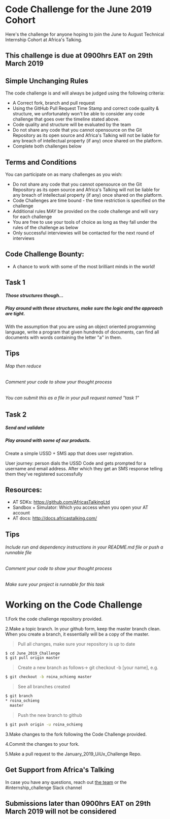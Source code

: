 # Code Challenge for the June 2019 Cohort

Here's the challenge for anyone hoping to join the June to August Technical Internship Cohort at Africa's Talking. 

## This challenge is due at 0900hrs EAT on 29th March 2019

## Simple Unchanging Rules
The code challenge is and will always be judged using the following criteria:
  - A Correct fork, branch and pull request
  - Using the GitHub Pull Request Time Stamp and correct code quality & structure, we unfortunately won't be able to consider any code challenge that goes over the timeline stated above.
  - Code quality and structure will be evaluated by the team
  - Do not share any code that you cannot opensource on the Git Repository as its open source and Africa's Talking will not be liable for any breach of intellectual property (if any) once shared on the platform.
  - Complete both challenges below

## Terms and Conditions
You can participate on as many challenges as you wish:
  - Do not share any code that you cannot opensource on the Git Repository as its open source and Africa's Talking will not be liable for any breach of intellectual property (if any) once shared on the platform.
  - Code Challenges are time bound - the time restriction is specified on the challenge
  - Additional rules MAY be provided on the code challenge and will vary for each challenge
  - You are free to use your tools of choice as long as they fall under the rules of the challenge as below
  - Only successful interviewies will be contacted for the next round of interviews

## Code Challenge Bounty:
  - A chance to work with some of the most brilliant minds in the world!
  
## Task 1
##### Those structures though...
##### Play around with these structures, make sure the logic and the approach are tight.

With the assumption that you are using an object oriented programming language, write a program that given hundreds of documents, can find all documents with words containing the letter "a" in them.

## Tips
###### Map then reduce
###### Comment your code to show your thought process
###### You can submit this as a file in your pull request named "task 1"


## Task 2
##### Send and validate
##### Play around with some of our products.

Create a simple USSD + SMS app that does user registration.

User journey: person dials the USSD Code and gets prompted for a username and email address. After which they get an SMS response telling them they've registered successfully

## Resources: 
- AT SDKs: https://github.com/AfricasTalkingLtd
- Sandbox + Simulator: Which you access when you open your AT account
- AT docs: http://docs.africastalking.com/

## Tips
###### Include run and dependency instructions in your README.md file or push a runnable file
###### Comment your code to show your thought process
###### Make sure your project is runnable for this task

# Working on the Code Challenge
1.Fork the code challenge repository provided.

2.Make a topic branch. In your github form, keep the master branch clean. When you create a branch, it essentially will be a copy of the master.

>Pull all changes, make sure your repository is up to date

```sh
$ cd June_2019_Challenge
$ git pull origin master
```

>Create a new branch as follows-> git checkout -b [your name], e.g.

```sh
$ git checkout -b roina_ochieng master
```

>See all branches created

```sh
$ git branch
* roina_ochieng
  master
```

>Push the new branch to github

```sh
$ git push origin -u roina_ochieng
```

3.Make changes to the fork following the Code Challenge provided.

4.Commit the changes to your fork.

5.Make a pull request to the January_2019_UiUx_Challenge Repo.

## Get Support from Africa's Talking
In case you have any questions, reach out [the team](mailto:talent@africastalking.com) or the #internship_challenge Slack channel

## Submissions later than 0900hrs EAT on 29th March 2019 will not be considered












